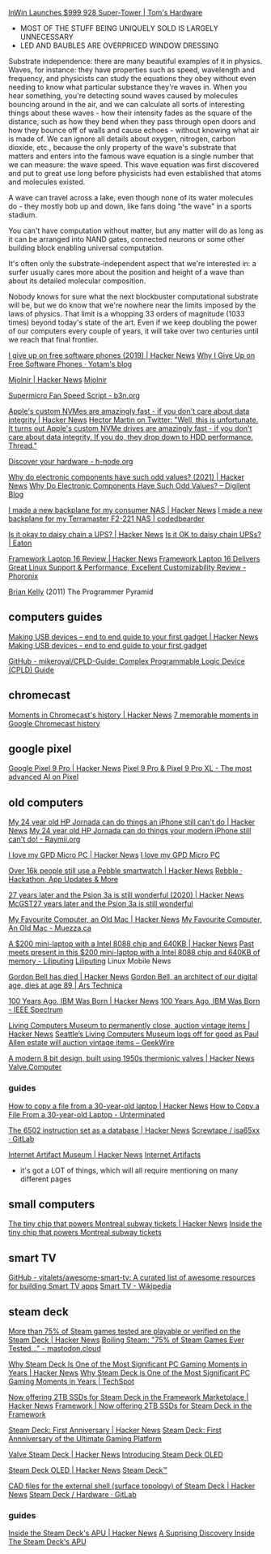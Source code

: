 
[InWin Launches $999 928 Super-Tower | Tom's Hardware](https://www.tomshardware.com/news/inwin-928-super-tower-pc-case,39317.html)
- MOST OF THE STUFF BEING UNIQUELY SOLD IS LARGELY UNNECESSARY
- LED AND BAUBLES ARE OVERPRICED WINDOW DRESSING

Substrate independence: there are many beautiful examples of it in physics.
Waves, for instance: they have properties such as speed, wavelength and frequency, and physicists can study the equations they obey without even needing to know what particular substance they're waves in. When you hear something, you're detecting sound waves caused by molecules bouncing around in the air, and we can calculate all sorts of interesting things about these waves - how their intensity fades as the square of the distance, such as how they bend when they pass through open doors and how they bounce off of walls and cause echoes - without knowing what air is made of. We can ignore all details about oxygen, nitrogen, carbon dioxide, etc., because the only property of the wave's substrate that matters and enters into the famous wave equation is a single number that we can measure: the wave speed.
This wave equation was first discovered and put to great use long before physicists had even established that atoms and molecules existed.

A wave can travel across a lake, even though none of its water molecules do - they mostly bob up and down, like fans doing "the wave" in a sports stadium.

You can't have computation without matter, but any matter will do as long as it can be arranged into NAND gates, connected neurons or some other building block enabling universal computation.

It's often only the substrate-independent aspect that we're interested in: a surfer usually cares more about the position and height of a wave than about its detailed molecular composition.

Nobody knows for sure what the next blockbuster computational substrate will be, but we do know that we're nowhere near the limits imposed by the laws of physics.
That limit is a whopping 33 orders of magnitude (1033 times) beyond today's state of the art.
Even if we keep doubling the power of our computers every couple of years, it will take over two centuries until we reach that final frontier.

[I give up on free software phones (2019) | Hacker News](https://news.ycombinator.com/item?id=36401359)
[Why I Give Up on Free Software Phones · Yotam's blog](https://yotam.net/posts/why-i-give-up-on-free-software-phones/)

[Mjolnir | Hacker News](https://news.ycombinator.com/item?id=34516952)
[Mjolnir](https://fabiensanglard.net/mjolnir/index.html)

[Supermicro Fan Speed Script - b3n.org](https://b3n.org/supermicro-fan-speed-script)

[Apple's custom NVMes are amazingly fast - if you don't care about data integrity | Hacker News](https://news.ycombinator.com/item?id=30370551)
[Hector Martin on Twitter: "Well, this is unfortunate. It turns out Apple's custom NVMe drives are amazingly fast - if you don't care about data integrity. If you do, they drop down to HDD performance. Thread."](https://web.archive.org/web/20220217073532/https://twitter.com/marcan42/status/1494213855387734019)

[Discover your hardware - h-node.org](https://h-node.org/wiki/page/en/Discover-your-hardware)

[Why do electronic components have such odd values? (2021) | Hacker News](https://news.ycombinator.com/item?id=40576132)
[Why Do Electronic Components Have Such Odd Values? – Digilent Blog](https://digilent.com/blog/why-do-electronic-components-have-such-odd-values/)

[I made a new backplane for my consumer NAS | Hacker News](https://news.ycombinator.com/item?id=40199967)
[I made a new backplane for my Terramaster F2-221 NAS | codedbearder](https://codedbearder.com/posts/f3-backplane/)

[Is it okay to daisy chain a UPS? | Hacker News](https://news.ycombinator.com/item?id=40186960)
[Is it OK to daisy chain UPSs? | Eaton](https://www.eaton.com/us/en-us/support/eaton-answers/daisy-chain-ups.html)

[Framework Laptop 16 Review | Hacker News](https://news.ycombinator.com/item?id=39104363)
[Framework Laptop 16 Delivers Great Linux Support & Performance, Excellent Customizability Review - Phoronix](https://www.phoronix.com/review/framework-laptop-16)

[Brian Kelly](https://morethancoding.com/2011/05/22/the-programmer-pyramid/)
(2011) The Programmer Pyramid

## computers guides

[Making USB devices – end to end guide to your first gadget | Hacker News](https://news.ycombinator.com/item?id=40560300)
[Making USB devices - end to end guide to your first gadget](https://popovicu.com/posts/making-usb-devices/)

[GitHub - mikeroyal/CPLD-Guide: Complex Programmable Logic Device (CPLD) Guide](https://github.com/mikeroyal/CPLD-Guide)

## chromecast

[Moments in Chromecast's history | Hacker News](https://news.ycombinator.com/item?id=41171060)
[7 memorable moments in Google Chromecast history](https://blog.google/products/google-nest/chromecast-history/)

## google pixel

[Google Pixel 9 Pro | Hacker News](https://news.ycombinator.com/item?id=41237275)
[Pixel 9 Pro & Pixel 9 Pro XL - The most advanced AI on Pixel](https://store.google.com/us/product/pixel_9_pro?hl=en-US)

## old computers

[My 24 year old HP Jornada can do things an iPhone still can't do | Hacker News](https://news.ycombinator.com/item?id=36346254)
[My 24 year old HP Jornada can do things your modern iPhone still can't do! - Raymii.org](https://raymii.org/s/blog/My_24_year_old_HP_Jornada_can_do_things_your_modern_iPhone_still_cant_do.html)

[I love my GPD Micro PC | Hacker News](https://news.ycombinator.com/item?id=32513927)
[I love my GPD Micro PC](https://blog.danieljanus.pl/2022/08/18/i-love-my-gpd-micro-pc/)

[Over 16k people still use a Pebble smartwatch | Hacker News](https://news.ycombinator.com/item?id=33449159)
[Rebble · Hackathon, App Updates & More](https://rebble.io/2022/11/02/rebble-hackathon.html)

[27 years later and the Psion 3a is still wonderful (2020) | Hacker News](https://news.ycombinator.com/item?id=36162265)
[McGST27 years later and the Psion 3a is still wonderful](https://web.archive.org/web/20230602095716/https://mcgst.com/2020/12/01/27-years-later-and-the-psion-3a-is-still-wonderful/)

[My Favourite Computer, an Old Mac | Hacker News](https://news.ycombinator.com/item?id=33124986)
[My Favourite Computer, An Old Mac - Muezza.ca](https://web.archive.org/web/20230210100618/http://muezza.ca/thoughts/favourite_computer/)

[A $200 mini-laptop with a Intel 8088 chip and 640KB | Hacker News](https://news.ycombinator.com/item?id=35995959)
[Past meets present in this $200 mini-laptop with a Intel 8088 chip and 640KB of memory - Liliputing](https://liliputing.com/past-meets-present-in-this-200-mini-laptop-with-a-intel-8088-chip-and-640kb-of-memory/)
[Liliputing](https://liliputing.com/)
Linux Mobile News

[Gordon Bell has died | Hacker News](https://news.ycombinator.com/item?id=40432688)
[Gordon Bell, an architect of our digital age, dies at age 89 | Ars Technica](https://arstechnica.com/gadgets/2024/05/gordon-bell-an-architect-of-our-digital-age-dies-at-age-89/)

[100 Years Ago, IBM Was Born | Hacker News](https://news.ycombinator.com/item?id=39365187)
[100 Years Ago, IBM Was Born - IEEE Spectrum](https://spectrum.ieee.org/ibm-history)

[Living Computers Museum to permanently close, auction vintage items | Hacker News](https://news.ycombinator.com/item?id=40789179)
[Seattle’s Living Computers Museum logs off for good as Paul Allen estate will auction vintage items – GeekWire](https://www.geekwire.com/2024/seattles-living-computers-museum-logs-off-for-good-as-paul-allen-estate-will-auction-vintage-items/)

[A modern 8 bit design, built using 1950s thermionic valves | Hacker News](https://news.ycombinator.com/item?id=40814011)
[Valve.Computer](https://www.valve.computer/)

### guides

[How to copy a file from a 30-year-old laptop | Hacker News](https://news.ycombinator.com/item?id=40536436)
[How to Copy a File From a 30-year-old Laptop - Unterminated](https://www.unterminated.com/random-fun/how-to-copy-a-file-from-a-30-year-old-laptop)

[The 6502 instruction set as a database | Hacker News](https://news.ycombinator.com/item?id=39972603)
[Screwtape / isa65xx · GitLab](https://gitlab.com/Screwtapello/isa65xx)

[Internet Artifact Museum | Hacker News](https://news.ycombinator.com/item?id=38013477)
[Internet Artifacts](https://neal.fun/internet-artifacts/)
- it's got a LOT of things, which will all require mentioning on many different pages

## small computers

[The tiny chip that powers Montreal subway tickets | Hacker News](https://news.ycombinator.com/item?id=40769001)
[Inside the tiny chip that powers Montreal subway tickets](https://www.righto.com/2024/06/montreal-mifare-ultralight-nfc.html)

## smart TV

[GitHub - vitalets/awesome-smart-tv: A curated list of awesome resources for building Smart TV apps](https://github.com/vitalets/awesome-smart-tv)
[Smart TV - Wikipedia](https://en.wikipedia.org/wiki/Smart_TV)

## steam deck

[More than 75% of Steam games tested are playable or verified on the Steam Deck | Hacker News](https://news.ycombinator.com/item?id=36586346)
[Boiling Steam: "75% of Steam Games Ever Tested…" - mastodon.cloud](https://mastodon.cloud/@boilingsteam/110655979942850128)

[Why Steam Deck Is One of the Most Significant PC Gaming Moments in Years | Hacker News](https://news.ycombinator.com/item?id=34707816)
[Why Steam Deck is One of the Most Significant PC Gaming Moments in Years | TechSpot](https://www.techspot.com/article/2620-steam-deck-pc-gaming-moment/)

[Now offering 2TB SSDs for Steam Deck in the Framework Marketplace | Hacker News](https://news.ycombinator.com/item?id=34735881)
[Framework | Now offering 2TB SSDs for Steam Deck in the Framework](https://frame.work/blog/now-offering-2tb-ssds-for-steam-deck-in-the-framework)

[Steam Deck: First Anniversary | Hacker News](https://news.ycombinator.com/item?id=34955347)
[Steam Deck: First Annniversary of the Ultimate Gaming Platform](https://boilingsteam.com/steam-deck-first-anniversary-of-the-ultimate-gaming-platform/)

[Valve Steam Deck | Hacker News](https://news.ycombinator.com/item?id=27846969)
[Introducing Steam Deck OLED](https://www.steamdeck.com/en/)

[Steam Deck OLED | Hacker News](https://news.ycombinator.com/item?id=38208334)
[Steam Deck™](https://store.steampowered.com/sale/steamdeck_2023)

[CAD files for the external shell (surface topology) of Steam Deck | Hacker News](https://news.ycombinator.com/item?id=30309065)
[Steam Deck / Hardware · GitLab](https://gitlab.steamos.cloud/SteamDeck/hardware)

### guides

[Inside the Steam Deck's APU | Hacker News](https://news.ycombinator.com/item?id=38977983)
[A Suprising Discovery Inside The Steam Deck's APU](https://boilingsteam.com/an-in-depth-look-at-the-steam-deck-apu/)
